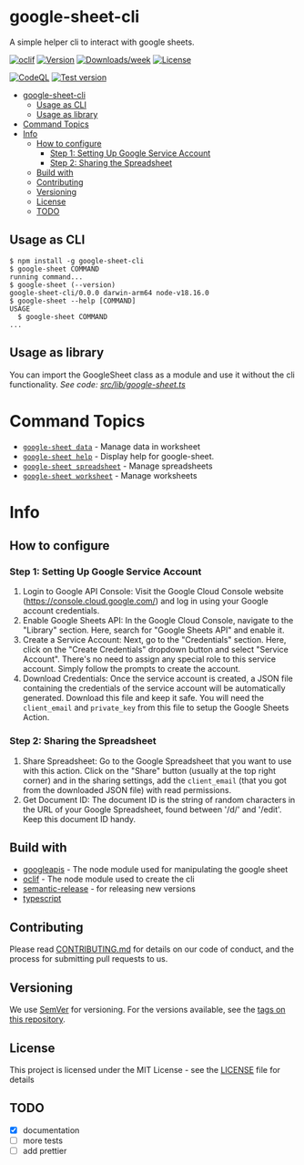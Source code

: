 # google-sheet-cli

A simple helper cli to interact with google sheets.

[![oclif](https://img.shields.io/badge/cli-oclif-brightgreen.svg)](https://oclif.io)
[![Version](https://img.shields.io/npm/v/google-sheet-cli.svg)](https://npmjs.org/package/google-sheet-cli)
[![Downloads/week](https://img.shields.io/npm/dw/google-sheet-cli.svg)](https://npmjs.org/package/google-sheet-cli)
[![License](https://img.shields.io/npm/l/google-sheet-cli.svg)](https://github.com/jroehl/google-sheet-cli/blob/master/package.json)

[![CodeQL](https://github.com/jroehl/google-sheet-cli/actions/workflows/codeql-analysis.yml/badge.svg)](https://github.com/jroehl/google-sheet-cli/actions/workflows/codeql-analysis.yml)
[![Test version](https://github.com/jroehl/google-sheet-cli/actions/workflows/test.yml/badge.svg)](https://github.com/jroehl/google-sheet-cli/actions/workflows/test.yml)

- [google-sheet-cli](#google-sheet-cli)
  - [Usage as CLI](#usage-as-cli)
  - [Usage as library](#usage-as-library)
- [Command Topics](#command-topics)
- [Info](#info)
  - [How to configure](#how-to-configure)
    - [Step 1: Setting Up Google Service Account](#step-1-setting-up-google-service-account)
    - [Step 2: Sharing the Spreadsheet](#step-2-sharing-the-spreadsheet)
  - [Build with](#build-with)
  - [Contributing](#contributing)
  - [Versioning](#versioning)
  - [License](#license)
  - [TODO](#todo)

## Usage as CLI
<!-- usage -->
```sh-session
$ npm install -g google-sheet-cli
$ google-sheet COMMAND
running command...
$ google-sheet (--version)
google-sheet-cli/0.0.0 darwin-arm64 node-v18.16.0
$ google-sheet --help [COMMAND]
USAGE
  $ google-sheet COMMAND
...
```
<!-- usagestop -->

## Usage as library

You can import the GoogleSheet class as a module and use it without the cli functionality.
_See code: [src/lib/google-sheet.ts](https://github.com/jroehl/google-sheet-cli/blob/master/src/lib/google-sheet.ts)_

<!-- commands -->
# Command Topics

* [`google-sheet data`](docs/data.md) - Manage data in worksheet
* [`google-sheet help`](docs/help.md) - Display help for google-sheet.
* [`google-sheet spreadsheet`](docs/spreadsheet.md) - Manage spreadsheets
* [`google-sheet worksheet`](docs/worksheet.md) - Manage worksheets

<!-- commandsstop -->

# Info

## How to configure

### Step 1: Setting Up Google Service Account

1. Login to Google API Console: Visit the Google Cloud Console website (https://console.cloud.google.com/) and log in using your Google account credentials.
2. Enable Google Sheets API: In the Google Cloud Console, navigate to the "Library" section. Here, search for "Google Sheets API" and enable it.
3. Create a Service Account: Next, go to the "Credentials" section. Here, click on the "Create Credentials" dropdown button and select "Service Account". There's no need to assign any special role to this service account. Simply follow the prompts to create the account.
4. Download Credentials: Once the service account is created, a JSON file containing the credentials of the service account will be automatically generated. Download this file and keep it safe. You will need the `client_email` and `private_key` from this file to setup the Google Sheets Action.

### Step 2: Sharing the Spreadsheet

1. Share Spreadsheet: Go to the Google Spreadsheet that you want to use with this action. Click on the "Share" button (usually at the top right corner) and in the sharing settings, add the `client_email` (that you got from the downloaded JSON file) with read permissions.
2. Get Document ID: The document ID is the string of random characters in the URL of your Google Spreadsheet, found between '/d/' and '/edit'. Keep this document ID handy.

## Build with

- [googleapis](https://github.com/googleapis/googleapis) - The node module used for manipulating the google sheet
- [oclif](https://oclif.io) - The node module used to create the cli
- [semantic-release](https://github.com/semantic-release/semantic-release) - for releasing new versions
- [typescript](https://www.typescriptlang.org)

## Contributing

Please read [CONTRIBUTING.md](CONTRIBUTING.md) for details on our code of conduct, and the process for submitting pull requests to us.

## Versioning

We use [SemVer](http://semver.org/) for versioning. For the versions available, see the [tags on this repository](https://github.com/your/project/tags).

## License

This project is licensed under the MIT License - see the [LICENSE](LICENSE) file for details

## TODO

- [x] documentation
- [ ] more tests
- [ ] add prettier
